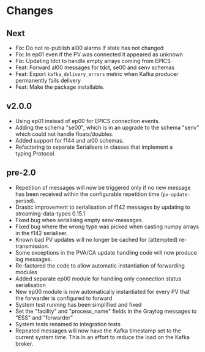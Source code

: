 # Changes

## Next

* Fix: Do not re-publish al00 alarms if state has not changed
* Fix: In ep01 even if the PV was connected it appeared as unknown
* Fix: Updating tdct to handle empty arrays coming from EPICS
* Feat: Forward al00 messages for tdct, se00 and senv schemas
* Feat: Export `kafka_delivery_errors` metric when Kafka producer permanently fails delivery
* Feat: Make the package installable.

## v2.0.0

* Using ep01 instead of ep00 for EPICS connection events.
* Adding the schema "se00", which is in an upgrade to the schema "senv" which could not handle floats/doubles.
* Added support for f144 and al00 schemas.
* Refactoring to separate Serialisers in classes that implement a typing.Protocol.

## pre-2.0

* Repetition of messages will now be triggered only if no new message has been received within the configurable repetition time (`pv-update-period`).
* Drastic improvement to serialisation of f142 messages by updating to streaming-data-types 0.15.1
* Fixed bug when serialising empty senv-messages.
* Fixed bug where the wrong type was picked when casting numpy arrays in the f142 serialiser.
* Known bad PV updates will no longer be cached for (attempted) re-transmission.
* Some exceptions in the PVA/CA update handling code will now produce log messages.
* Re-factored the code to allow automatic instantiation of forwarding modules
* Added separate ep00 module for handling only connection status serialisation
* New ep00 module is now automatically instantiated for every PV that the forwarder is configured to forward
* System test running has been simplified and fixed
* Set the "facility" and "process_name" fields in the Graylog messages to "ESS" and "forwarder"
* System tests renamed to integration tests
* Repeated messages will now have the Kafka timestamp set to the current system time. This in an effort to reduce the load on the Kafka broker.
